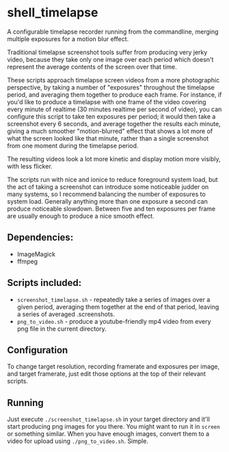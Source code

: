 # shell_timelapse
A configurable timelapse recorder running from the commandline, merging multiple exposures for a motion blur effect.

Traditional timelapse screenshot tools suffer from producing very jerky video, because they take only one image over each period which doesn't represent the average contents of the screen over that time.

These scripts approach timelapse screen videos from a more photographic perspective, by taking a number of "exposures" throughout the timelapse period, and averaging them together to produce each frame.  For instance, if you'd like to produce a timelapse with one frame of the video covering every minute of realtime (30 minutes realtime per second of video), you can configure this script to take ten exposures per period; it would then take a screenshot every 6 seconds, and average together the results each minute, giving a much smoother "motion-blurred" effect that shows a lot more of what the screen looked like that minute, rather than a single screenshot from one moment during the timelapse period.

The resulting videos look a lot more kinetic and display motion more visibly, with less flicker.

The scripts run with nice and ionice to reduce foreground system load, but the act of taking a screenshot can introduce some noticeable judder on many systems, so I recommend balancing the number of exposures to system load.  Generally anything more than one exposure a second can produce noticeable slowdown.  Between five and ten exposures per frame are usually enough to produce a nice smooth effect.

## Dependencies:
* ImageMagick
* ffmpeg

## Scripts included:
* `screenshot_timelapse.sh` - repeatedly take a series of images over a given period, averaging them together at the end of that period, leaving a series of averaged .screenshots.
* `png_to_video.sh` - produce a youtube-friendly mp4 video from every png file in the current directory.

## Configuration
To change target resolution, recording framerate and exposures per image, and target framerate, just edit those options at the top of their relevant scripts.

## Running
Just execute `./screenshot_timelapse.sh` in your target directory and it'll start producing png images for you there.  You might want to run it in `screen` or something similar.  When you have enough images, convert them to a video for upload using `./png_to_video.sh`.  Simple.
